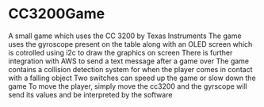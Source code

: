 # CC3200Game
A small game which uses the CC 3200 by Texas Instruments
The game uses the gyroscope present on the table along with an OLED screen which is cotrolled using i2c to draw the graphics on screen
There is further integration with AWS to send a text message after a game over
The game contains a collision detection system for when the player comes in contact with a falling object
Two switches can speed up the game or slow down the game
To move the player, simply move the cc3200 and the gyrscope will send its values and be interpreted by the software
